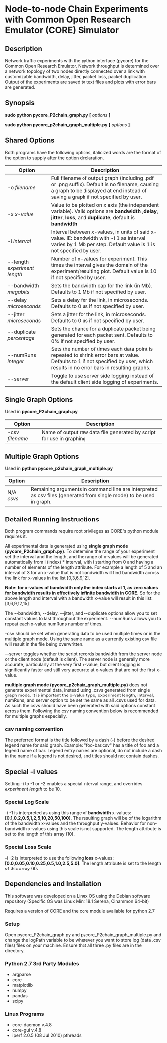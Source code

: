 # Node-to-node Chain Experiments with Common Open Research Emulator (CORE) Simulator #

## Description ##

Network traffic experiments with the python interface (pycore) for the Common Open Research Emulator. Network throughput is determined over a network topology of two nodes directly connected over a link with customizable bandwidth, delay, jitter, packet loss, packet duplication. Output of the experiments are saved to text files and plots with error bars are generated.

## Synopsis ##

**sudo python pycore_P2chain_graph.py** **[** _options_ **]**

**sudo python pycore_p2chain_graph_multiple.py** **[** _options_ **]**

## Shared Options ##
Both programs have the following options, italicized words are the format of the option to supply after the option declaration.

Option | Description
------ | -----------
-o _filename_ | Full filename of output graph (including .pdf or .png suffix). Default is no filename, causing a graph to be displayed at end instead of saving a graph if not specified by user.
-x _x-value_ | Value to be plotted on x axis (the independent variable). Valid options are **bandwidth** ,**delay**, **jitter**, **loss**, and **duplicate**, default is **bandwidth**
-i _interval_ | Interval between x-values, in units of said x-value. IE: bandwidth with -i 1 as interval varies by 1 Mb per step. Default value is 1 is not specified by user.
--length _experiment length_ | Number of x-values for experiment. This times the interval gives the domain of the experiment/resulting plot. Default value is 10 if not specified by user.
--bandwidth _megabits_ | Sets the bandwidth cap for the link (in Mb). Defaults to 1 Mb if not specified by user.
--delay _microseconds_ | Sets a delay for the link, in microseconds. Defaults to 0 us if not specified by user.
--jitter _microseconds_ | Sets a jitter for the link, in microseconds. Defaults to 0 us if not specified by user.
--duplicate _percentage_ | Sets the chance for a duplicate packet being generated for each packet sent. Defaults to 0% if not specified by user.
--numRuns _integer_ | Sets the number of times each data point is repeated to shrink error bars at value. Defaults to 1 if not specified by user, which results in no error bars in resulting graphs.
--server | Toggle to use server side logging instead of the default client side logging of experiments.

## Single Graph Options ##
Used in **pycore_P2chain_graph.py**

Option | Description
------ | -----------
-csv _filename_ | Name of output raw data file generated by script for use in graphing

## Multiple Graph Options ##
Used in **python pycore_p2chain_graph_multiple.py**

Option | Description
------ | -----------
N/A _csvs_ | Remaining arguments in command line are interpreted as csv files (generated from single mode) to be used in graph.

## Detailed Running Instructions ##
Both program commands require root privileges as CORE's python module requires it.

All experimental data is generated using **single graph mode (pycore_P2chain_graph.py)**. To determine the range of your experiment set the interval and the length, and the range of x-values will be generated automatically from i (index) * interval, with i starting from 0 and having a number of elements of the length attribute. For example a length of 5 and an interval of 3 for an x-value that is not bandwidth will find bandwidth across the link for x-values in the list [0,3,6,9,12].

**Note: for x-values of bandwidth only the index starts at 1, as zero values for bandwidth results in effectively infinite bandwidth in CORE.** So for the above length and interval with a bandwidth x-value will result in this list: [3,6,9,12,15]

The --bandwidth, --delay, --jitter, and --duplicate options allow you to set constant values to last throughout the experiment. --numRuns allows you to repeat each x-value numRuns number of times.

-csv should be set when generating data to be used multiple times or in the multiple graph mode. Using the same name as a currently existing csv file will result in the file being overwritten.

--server toggles whether the script records bandwidth from the server node or the client node (default is client). The server node is generally more accurate, particularly at the very first x-value, but client logging is significantly faster and still very accurate at x-values that are not the first x-value.

**multiple graph mode (pycore_p2chain_graph_multiple.py)** does not generate experimental data, instead using .csvs generated from single graph mode. It is important the x-value type, experiment length, interval, numRuns, and server option to be set the same as all .csvs used for data. As such the csvs should have been generated with said options constant across them. Following the csv naming convention below is recommended for multiple graphs especially.

### csv naming convention ###
The preferred format is the title followed by a dash (-) before the desired legend name for said graph. Example: "foo-bar.csv" has a title of foo and a legend name of bar. Legend entry names are optional, do not include a dash in the name if a legend is not desired, and titles should not contain dashes.

## Special -i values ##
Setting -i to -1 or -2 enables a special interval range, and overrides _experiment length_ to be 10.

### Special Log Scale ###
-i -1 is interpreted as using this range of **bandwidth** x-values: **[0.1,0.2,0.5,1,2,5,10,20,50,100]**. The resulting graph will be of the logarithm of the bandwidth x-values and the throughput y-values. Behavior for non-bandwidth x-values using this scale is not supported. The length attribute is set to the length of this array (10).

### Special Loss Scale ###
-i -2 is interpreted to use the following **loss** x-values: **[0.0,0.05,0.10,0.25,0.5,1.0,2.5,5.0]**. The length attribute is set to the length of this array (8).

## Dependencies and Installation ##
This software was developed on a Linux OS using the Debian software repository (Specific OS was Linux Mint 18.1 Serena, Cinammon 64-bit)

Requires a version of CORE and the core module available for python 2.7

### Setup ###
Open pycore_P2chain_graph.py and pycore_P2chain_graph_multiple.py and change the logPath variable to be wherever you want to store log (data .csv files) files on your machine. Ensure that all three .py files are in the directory.

### Python 2.7 3rd Party Modules ###
* argparse
* core
* matplotlib
* numpy
* pandas
* scipy

### Linux Programs ###
* core-daemon v.4.8
* core-gui v.4.8
* iperf 2.0.5 (08 Jul 2010) pthreads

